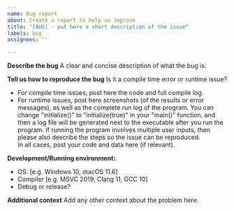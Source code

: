 ```yaml
---
name: Bug report
about: Create a report to help us improve
title: "[BUG] - put here a short description of the issue"
labels: bug
assignees: ''

---
```


**Describe the bug**
A clear and concise description of what the bug is.

**Tell us how to reproduce the bug** 
Is it a compile time error or runtime issue?
 - For compile time issues, post here the code and full compile log.
 - For runtime issues, post here screenshots (of the results or error messages), as well as the complete run log of the program. You can change "initialize()" to "initialize(true)" in your "main()" function, and then a log file will be generated next to the executable after you run the program. If running the program involves multiple user inputs, then please also describe the steps so the issue can be reproduced.  
In all cases, post your code and data here (if relevant).

**Development/Running environment:**
 - OS: [e.g. Windows 10, macOS 11.6]
 - Compiler [e.g. MSVC 2019, Clang 11, GCC 10]
 - Debug or release?

**Additional context**
Add any other context about the problem here.
